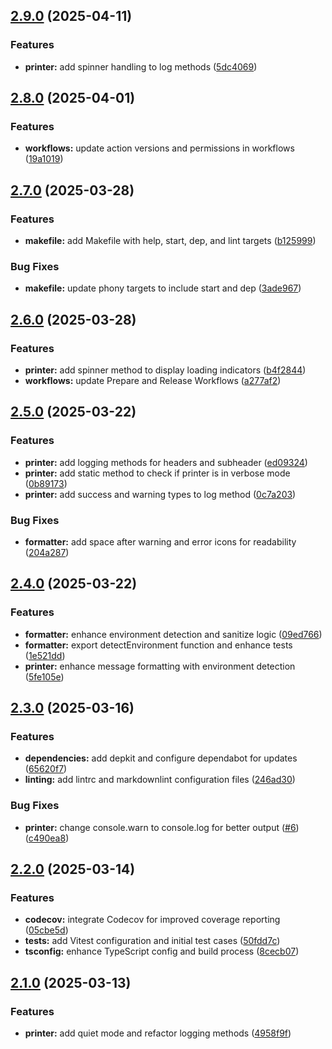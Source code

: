 ## [2.9.0](https://github.com/SP-Packages/printer/compare/v2.8.0...v2.9.0) (2025-04-11)

### Features

* **printer:** add spinner handling to log methods ([5dc4069](https://github.com/SP-Packages/printer/commit/5dc40693b6d47ad4bca75d5a59ce464c507be2f1))

## [2.8.0](https://github.com/SP-Packages/printer/compare/v2.7.0...v2.8.0) (2025-04-01)

### Features

* **workflows:** update action versions and permissions in workflows ([19a1019](https://github.com/SP-Packages/printer/commit/19a10197eccaf8068e50ce3329ad4945ee5d43db))

## [2.7.0](https://github.com/SP-Packages/printer/compare/v2.6.0...v2.7.0) (2025-03-28)

### Features

* **makefile:** add Makefile with help, start, dep, and lint targets ([b125999](https://github.com/SP-Packages/printer/commit/b125999fbac920128702cacbfff55238436355d0))

### Bug Fixes

* **makefile:** update phony targets to include start and dep ([3ade967](https://github.com/SP-Packages/printer/commit/3ade96745aca57293ccdb63e33051ff8423341cb))

## [2.6.0](https://github.com/SP-Packages/printer/compare/v2.5.0...v2.6.0) (2025-03-28)

### Features

* **printer:** add spinner method to display loading indicators ([b4f2844](https://github.com/SP-Packages/printer/commit/b4f284429534adb0b33fd9a1b81300c2a2508221))
* **workflows:** update Prepare and Release Workflows ([a277af2](https://github.com/SP-Packages/printer/commit/a277af2d8d82e9a76d96207fb42f67b378df10e7))

## [2.5.0](https://github.com/SP-Packages/printer/compare/v2.4.0...v2.5.0) (2025-03-22)

### Features

* **printer:** add logging methods for headers and subheader ([ed09324](https://github.com/SP-Packages/printer/commit/ed0932434d33ccc58afc7178aa566048f920248a))
* **printer:** add static method to check if printer is in verbose mode ([0b89173](https://github.com/SP-Packages/printer/commit/0b89173722b1cb46d0e9e25ebf810c9edb545d9d))
* **printer:** add success and warning types to log method ([0c7a203](https://github.com/SP-Packages/printer/commit/0c7a203213a8365f0cfeafb7b9115d62193522f3))

### Bug Fixes

* **formatter:** add space after warning and error icons for readability ([204a287](https://github.com/SP-Packages/printer/commit/204a287f08c5966005849ce425fb054df9284d50))

## [2.4.0](https://github.com/SP-Packages/printer/compare/v2.3.0...v2.4.0) (2025-03-22)

### Features

* **formatter:** enhance environment detection and sanitize logic ([09ed766](https://github.com/SP-Packages/printer/commit/09ed7660f0c111bcbd4d4bac401f72235469f485))
* **formatter:** export detectEnvironment function and enhance tests ([1e521dd](https://github.com/SP-Packages/printer/commit/1e521dd47529599887970bc7ee723b289cb9fa3d))
* **printer:** enhance message formatting with environment detection ([5fe105e](https://github.com/SP-Packages/printer/commit/5fe105e2c5ed41a2a73031066070ee5108fc589c))

## [2.3.0](https://github.com/SP-Packages/printer/compare/v2.2.0...v2.3.0) (2025-03-16)

### Features

* **dependencies:** add depkit and configure dependabot for updates ([65620f7](https://github.com/SP-Packages/printer/commit/65620f777ff1d87e80a95ae8ec3e922b786056b9))
* **linting:** add lintrc and markdownlint configuration files ([246ad30](https://github.com/SP-Packages/printer/commit/246ad307703e1e44ef3fae18cef6f004d2b540aa))

### Bug Fixes

* **printer:** change console.warn to console.log for better output ([#6](https://github.com/SP-Packages/printer/issues/6)) ([c490ea8](https://github.com/SP-Packages/printer/commit/c490ea8142fd2c0cfe28185de269117450a5d9ae))

## [2.2.0](https://github.com/SP-Packages/printer/compare/v2.1.0...v2.2.0) (2025-03-14)

### Features

* **codecov:** integrate Codecov for improved coverage reporting ([05cbe5d](https://github.com/SP-Packages/printer/commit/05cbe5df885bd02873b6b14659d8c76b3fea549f))
* **tests:** add Vitest configuration and initial test cases ([50fdd7c](https://github.com/SP-Packages/printer/commit/50fdd7c66c02a32a65b2791a624b0df2c02de3a5))
* **tsconfig:** enhance TypeScript config and build process ([8cecb07](https://github.com/SP-Packages/printer/commit/8cecb079ddd25f22385b8d3b4b0ab6603c535d2d))

## [2.1.0](https://github.com/SP-Packages/printer/compare/v2.0.0...v2.1.0) (2025-03-13)

### Features

* **printer:** add quiet mode and refactor logging methods ([4958f9f](https://github.com/SP-Packages/printer/commit/4958f9f3c6efacb5937653cabfa8239634102c6d))
